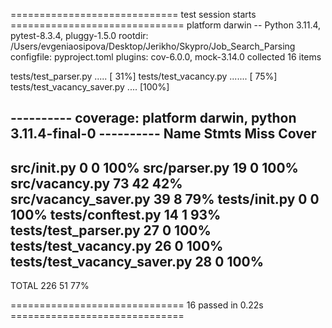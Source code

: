 ============================= test session starts ==============================
platform darwin -- Python 3.11.4, pytest-8.3.4, pluggy-1.5.0
rootdir: /Users/evgeniaosipova/Desktop/Jerikho/Skypro/Job_Search_Parsing
configfile: pyproject.toml
plugins: cov-6.0.0, mock-3.14.0
collected 16 items

tests/test_parser.py .....                                               [ 31%]
tests/test_vacancy.py .......                                            [ 75%]
tests/test_vacancy_saver.py ....                                         [100%]

---------- coverage: platform darwin, python 3.11.4-final-0 ----------
Name                          Stmts   Miss  Cover
-------------------------------------------------
src/__init__.py                   0      0   100%
src/parser.py                    19      0   100%
src/vacancy.py                   73     42    42%
src/vacancy_saver.py             39      8    79%
tests/__init__.py                 0      0   100%
tests/conftest.py                14      1    93%
tests/test_parser.py             27      0   100%
tests/test_vacancy.py            26      0   100%
tests/test_vacancy_saver.py      28      0   100%
-------------------------------------------------
TOTAL                           226     51    77%


============================== 16 passed in 0.22s ==============================
